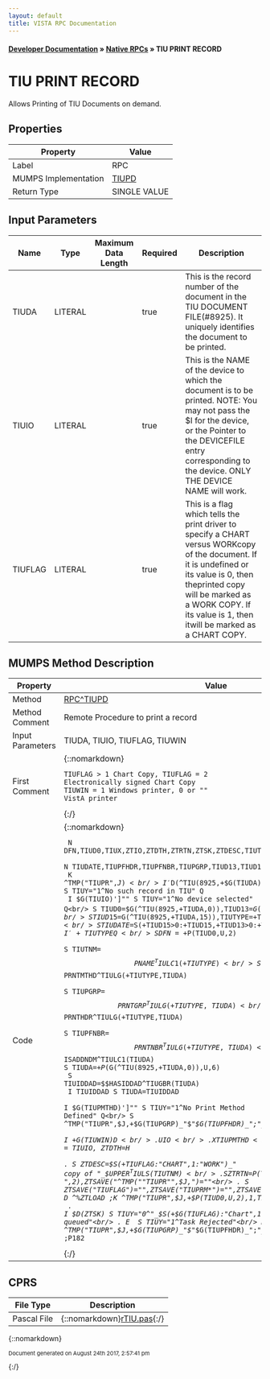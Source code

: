 ```yaml
---
layout: default
title: VISTA RPC Documentation
---
```


#### [Developer Documentation](../index) &#187; [Native RPCs](TableOfContents) &#187; TIU PRINT RECORD<br/>
# TIU PRINT RECORD

Allows Printing of TIU Documents on demand.

## Properties

Property | Value
--- | ---
Label | RPC
MUMPS Implementation | [TIUPD](http://code.osehra.org/dox/Routine_TIUPD_source.html)
Return Type | SINGLE VALUE


## Input Parameters

Name | Type | Maximum Data Length | Required | Description
--- | --- | --- | --- | ---
TIUDA | LITERAL |  | true | This is the record number of the document in the TIU DOCUMENT FILE(#8925). It uniquely identifies the document to be printed.
TIUIO | LITERAL |  | true | This is the NAME of the device to which the document is to be printed. NOTE: You may not pass the $I for the device, or the Pointer to the DEVICEFILE entry corresponding to the device.  ONLY THE DEVICE NAME will work.
TIUFLAG | LITERAL |  | true | This is a flag which tells the print driver to specify a CHART versus WORKcopy of the document.  If it is undefined or its value is 0, then theprinted copy will be marked as a WORK COPY.  If its value is 1, then itwill be marked as a CHART COPY.



## MUMPS Method Description

Property | Value
--- | ---
Method | [RPC^TIUPD](http://code.osehra.org/dox/Routine_TIUPD_source.html)
Method Comment | Remote Procedure to print a record
Input Parameters | TIUDA, TIUIO, TIUFLAG, TIUWIN
First Comment | {::nomarkdown}<pre><code>TIUFLAG > 1 Chart Copy, TIUFLAG = 2 Electronically signed Chart Copy<br/>TIUWIN = 1 Windows printer, 0 or "" VistA printer</code></pre>{:/}
Code | {::nomarkdown}<pre><code> N DFN,TIUD0,TIUX,ZTIO,ZTDTH,ZTRTN,ZTSK,ZTDESC,TIUTYPE,TIUPMTHD,TIUTNM<br/> N TIUDATE,TIUPFHDR,TIUPFNBR,TIUPGRP,TIUD13,TIUD15,TIUIDDAD<br/> K ^TMP("TIUPR",$J)<br/> I '$D(^TIU(8925,+$G(TIUDA),0)) S TIUY="1^No such record in TIU" Q<br/> I $G(TIUIO)']"" S TIUY="1^No device selected" Q<br/> S TIUD0=$G(^TIU(8925,+TIUDA,0)),TIUD13=$G(^TIU(8925,+TIUDA,13))<br/> S TIUD15=$G(^TIU(8925,+TIUDA,15)),TIUTYPE=+TIUD0,TIUFLAG=+$G(TIUFLAG)<br/> S TIUDATE=$S(+TIUD15>0:+TIUD15,+TIUD13>0:+TIUD13,1:+$G(DT))<br/> I '+TIUTYPE Q<br/> S DFN=+$P(TIUD0,U,2)<br/> S TIUTNM=$$PNAME^TIULC1(+TIUTYPE)<br/> S TIUPMTHD=$$PRNTMTHD^TIULG(+TIUTYPE,TIUDA)<br/> S TIUPGRP=$$PRNTGRP^TIULG(+TIUTYPE,TIUDA)<br/> S TIUPFHDR=$$PRNTHDR^TIULG(+TIUTYPE,TIUDA)<br/> S TIUPFNBR=$$PRNTNBR^TIULG(+TIUTYPE,TIUDA)<br/> I +$$ISADDNDM^TIULC1(TIUDA) S TIUDA=+$P($G(^TIU(8925,+TIUDA,0)),U,6)<br/> S TIUIDDAD=$$HASIDDAD^TIUGBR(TIUDA)<br/> I TIUIDDAD S TIUDA=TIUIDDAD<br/> I $G(TIUPMTHD)']"" S TIUY="1^No Print Method Defined" Q<br/> S ^TMP("TIUPR",$J,+$G(TIUPGRP)_"$"_$G(TIUPFHDR)_";"_DFN,1,TIUDA)=$G(TIUPFNBR)<br/> I +$G(TIUWIN) D<br/> . U IO<br/> . X TIUPMTHD<br/> E  D<br/> . S ZTIO=TIUIO,ZTDTH=$H<br/> . S ZTDESC=$S(+TIUFLAG:"CHART",1:"WORK")_" copy of "_$$UPPER^TIULS(TIUTNM)<br/> . S ZTRTN=$P(TIUPMTHD," ",2),ZTSAVE("^TMP(""TIUPR"",$J,")=""<br/> . S ZTSAVE("TIUFLAG")="",ZTSAVE("TIUPRM*")="",ZTSAVE("DUZ(")=""<br/> . D ^%ZTLOAD ;K ^TMP("TIUPR",$J,+$P(TIUD0,U,2),1,TIUDA) P182<br/> . I $D(ZTSK) S TIUY="0^"_$S(+$G(TIUFLAG):"Chart",1:"Draft")_" copy queued"<br/> . E  S TIUY="1^Task Rejected"<br/> K ^TMP("TIUPR",$J,+$G(TIUPGRP)_"$"_$G(TIUPFHDR)_";"_DFN,1,TIUDA) ;P182</code></pre>{:/}



## CPRS

File Type | Description
--- | ---
Pascal File | {::nomarkdown}<a href="https://github.com/OSEHRA/VistA/blob/master/Packages/Order%20Entry%20Results%20Reporting/CPRS/CPRS-Chart/rTIU.pas">rTIU.pas</a>{:/}

{::nomarkdown} <br/><p style="font-size: 11px">Document generated on August 24th 2017, 2:57:41 pm</p>{:/}